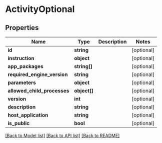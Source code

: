 # ActivityOptional

## Properties
Name | Type | Description | Notes
------------ | ------------- | ------------- | -------------
**id** | **string** |  | [optional] 
**instruction** | **object** |  | [optional] 
**app_packages** | **string[]** |  | [optional] 
**required_engine_version** | **string** |  | [optional] 
**parameters** | **object** |  | [optional] 
**allowed_child_processes** | **object[]** |  | [optional] 
**version** | **int** |  | [optional] 
**description** | **string** |  | [optional] 
**host_application** | **string** |  | [optional] 
**is_public** | **bool** |  | [optional] 

[[Back to Model list]](../README.md#documentation-for-models) [[Back to API list]](../README.md#documentation-for-api-endpoints) [[Back to README]](../README.md)



